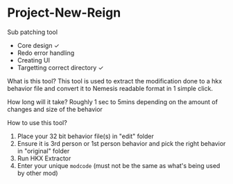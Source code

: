 # Project-New-Reign
Sub patching tool

- Core design ✓
- Redo error handling
- Creating UI
- Targetting correct directory ✓

What is this tool?
This tool is used to extract the modification done to a hkx behavior file and convert it to Nemesis readable format in 1 simple click.

How long will it take?
Roughly 1 sec to 5mins depending on the amount of changes and size of the behavior

How to use this tool?
1. Place your 32 bit behavior file(s) in "edit" folder
2. Ensure it is 3rd person or 1st person behavior and pick the right behavior in "original" folder
3. Run HKX Extractor
4. Enter your unique `modcode` (must not be the same as what's being used by other mod)
